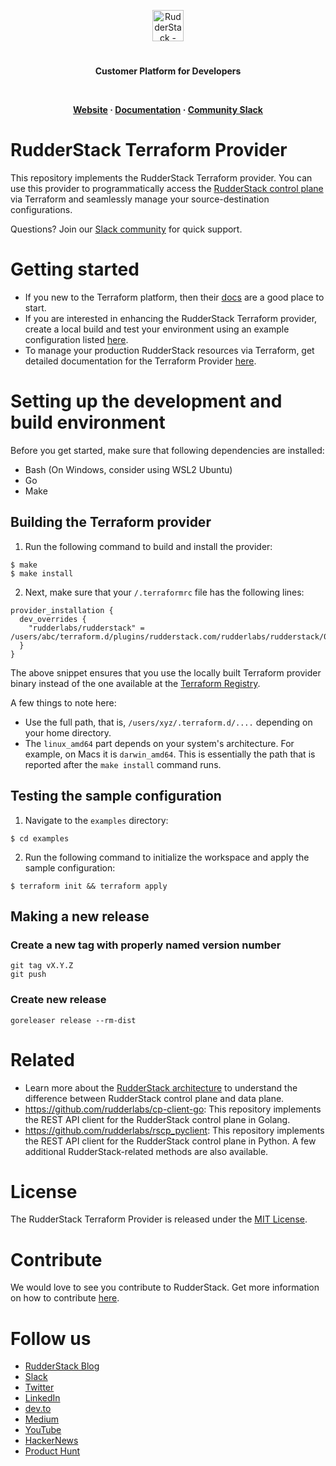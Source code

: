 <p align="center"><a href="https://rudderstack.com"><img src="https://user-images.githubusercontent.com/59817155/126267034-ae9870b7-9137-4f45-be65-d621b055a972.png" alt="RudderStack - Customer Data Platform for Developers" height="50"/></a></p>
<h1 align="center"></h1>
<p align="center"><b>Customer Platform for Developers</b></p>
<br/>

<p align="center">
  <b>
    <a href="https://rudderstack.com">Website</a>
    ·
    <a href="https://rudderstack.com/docs/stream-sources/rudderstack-sdk-integration-guides/rudderstack-javascript-sdk/">Documentation</a>
    ·
    <a href="https://rudderstack.com/join-rudderstack-slack-community">Community Slack</a>
  </b>
</p>


# RudderStack Terraform Provider

This repository implements the RudderStack Terraform provider. You can use this provider to programmatically access the [RudderStack control plane](https://www.rudderstack.com/docs/get-started/rudderstack-architecture/#control-plane) via Terraform and seamlessly manage your source-destination configurations.

Questions? Join our [Slack community](https://resources.rudderstack.com/join-rudderstack-slack) for quick support.

# Getting started

- If you new to the Terraform platform, then their [docs](https://www.terraform.io/intro) are a good place to start.
- If you are interested in enhancing the RudderStack Terraform provider, create a local build and test your environment using an example configuration listed [here](#example).
- To manage your production RudderStack resources via Terraform, get detailed documentation for the Terraform Provider [here](docs/index.md).

<a id="example"></a>
# Setting up the development and build environment

Before you get started, make sure that following dependencies are installed:

- Bash (On Windows, consider using WSL2 Ubuntu) 
- Go
- Make

## Building the Terraform provider

1. Run the following command to build and install the provider:

```shell
$ make
$ make install
```

2. Next, make sure that your `/.terraformrc` file has the following lines: 

```
provider_installation {
  dev_overrides {
    "rudderlabs/rudderstack" = /users/abc/terraform.d/plugins/rudderstack.com/rudderlabs/rudderstack/0.2.12/linux_amd64/"
  }
}
```

The above snippet ensures that you use the locally built Terraform provider binary instead of the one available at the [Terraform Registry](https://registry.terraform.io).

A few things to note here:

- Use the full path, that is, `/users/xyz/.terraform.d/....` depending on your home directory.
- The `linux_amd64` part depends on your system's architecture. For example, on Macs it is `darwin_amd64`. This is essentially the path that is reported after the `make install` command runs.

## Testing the sample configuration

1. Navigate to the `examples` directory: 

```shell
$ cd examples
```

2. Run the following command to initialize the workspace and apply the sample configuration:

```shell
$ terraform init && terraform apply
```

## Making a new release

### Create a new tag with properly named version number

``` shell
git tag vX.Y.Z
git push
```

### Create new release

``` shell
goreleaser release --rm-dist
``` 

# Related

- Learn more about the [RudderStack architecture](https://www.rudderstack.com/docs/get-started/rudderstack-architecture/) to understand the difference between RudderStack control plane and data plane.
- https://github.com/rudderlabs/cp-client-go: This repository implements the REST API client for the RudderStack control plane in Golang.
- https://github.com/rudderlabs/rscp_pyclient: This repository implements the REST API client for the RudderStack control plane in Python. A few additional RudderStack-related methods are also available.

<!--
   1) https://github.com/rudderlabs/segment-migrator : Source code for segment migrator web app. Helps migrate from
      Segment to RudderStack.
   1) http://segment-migrator.dev-rudder.rudderlabs.com/ : If you are trying to migrate from Segment to RudderStack, you can use this web app to migrate. 
-->
# License

The RudderStack Terraform Provider is released under the [MIT License][mit_license].

# Contribute

We would love to see you contribute to RudderStack. Get more information on how to contribute [here](CONTRIBUTING.md).

# Follow us

- [RudderStack Blog][rudderstack-blog]
- [Slack][slack]
- [Twitter][twitter]
- [LinkedIn][linkedin]
- [dev.to][devto]
- [Medium][medium]
- [YouTube][youtube]
- [HackerNews][hackernews]
- [Product Hunt][producthunt]

<!----variables---->

[slack]: https://resources.rudderstack.com/join-rudderstack-slack
[twitter]: https://twitter.com/rudderstack
[linkedin]: https://www.linkedin.com/company/rudderlabs/
[devto]: https://dev.to/rudderstack
[medium]: https://rudderstack.medium.com/
[youtube]: https://www.youtube.com/channel/UCgV-B77bV_-LOmKYHw8jvBw
[rudderstack-blog]: https://rudderstack.com/blog/
[hackernews]: https://news.ycombinator.com/item?id=21081756
[producthunt]: https://www.producthunt.com/posts/rudderstack
[mit_license]: https://opensource.org/licenses/MIT
[agplv3_license]: https://www.gnu.org/licenses/agpl-3.0-standalone.html
[sspl_license]: https://www.mongodb.com/licensing/server-side-public-license
[config-generator]: https://github.com/rudderlabs/config-generator
[config-generator-section]: https://github.com/rudderlabs/rudder-server/blob/master/README.md#rudderstack-config-generator
[rudder-logo]: https://repository-images.githubusercontent.com/197743848/b352c900-dbc8-11e9-9d45-4deb9274101f
